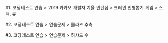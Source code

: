 #1. 코딩테스트 연습 > 2019 카카오 개발자 겨울 인턴십 > 크레인 인형뽑기 게임 > 스택, 큐

#2. 코딩테스트 연습 > 연습문제 > 콜라츠 추측

#3. 코딩테스트 연습 > 연습문제 > 하샤드 수

